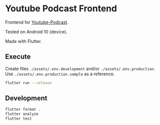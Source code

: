 # Youtube Podcast Frontend

Frontend for [Youtube-Podcast](https://github.com/ChrisVilches/Youtube-Podcast).

Tested on Android 10 (device).

Made with Flutter.

## Execute

Create files `./assets/.env.development` and/or `./assets/.env.production`. Use `./assets/.env.production.sample` as a reference.


```sh
flutter run --release
```

## Development

```sh
flutter format .
flutter analyze
flutter test
```
